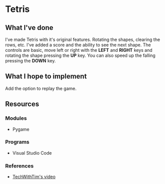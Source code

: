 # Tetris 

## What I've done
I've made Tetris with it's original features. Rotating the shapes, clearing the rows, etc. I've added a score and the ability to see the next shape. The controls are basic,
move left or right with the **LEFT** and **RIGHT** keys and rotating the shape pressing the **UP** key. You can also speed up the falling pressing the **DOWN** key.

## What I hope to implement
Add the option to replay the game.

## Resources
### Modules
* Pygame

### Programs
* Visual Studio Code

### References
* [TechWithTim's video](https://www.youtube.com/watch?v=zfvxp7PgQ6c&ab_channel=freeCodeCamp.org)
